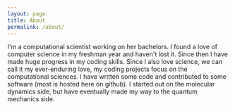 ```yaml
---
layout: page
title: About
permalink: /about/
---
```


I'm a computational scientist working on her bachelors. I found a love of computer science in my freshman year and haven't lost it. Since then I have made huge progress in my coding skills. Since I also love science, we can call it my ever-enduring love, my coding projects focus on the computational sciences. I have written some code and contributed to some software (most is hosted here on github). I started out on the molecular dynamics side, but have eventually made my way to the quantum mechanics side.



